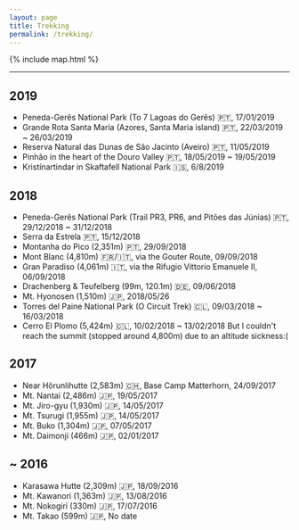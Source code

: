 ```yaml
---
layout: page
title: Trekking
permalink: /trekking/
---
```


{% include map.html %}

<hr>

## 2019
- Peneda-Gerês National Park (To 7 Lagoas do Gerês) 🇵🇹, 17/01/2019
- Grande Rota Santa Maria (Azores, Santa Maria island) 🇵🇹, 22/03/2019 ~ 26/03/2019
- Reserva Natural das Dunas de São Jacinto (Aveiro) 🇵🇹, 11/05/2019
- Pinhão in the heart of the Douro Valley 🇵🇹, 18/05/2019 ~ 19/05/2019
- Kristínartindar in Skaftafell National Park 🇮🇸, 6/8/2019

## 2018

- Peneda-Gerês National Park (Trail PR3, PR6, and Pitões das Júnias) 🇵🇹, 29/12/2018 ~ 31/12/2018
- Serra da Estrela 🇵🇹, 15/12/2018
- Montanha do Pico (2,351m) 🇵🇹, 29/09/2018
- Mont Blanc (4,810m) 🇫🇷/🇮🇹, via the Gouter Route, 09/09/2018
- Gran Paradiso (4,061m) 🇮🇹, via the Rifugio Vittorio Emanuele II, 06/09/2018
- Drachenberg & Teufelberg (99m, 120.1m) 🇩🇪, 09/06/2018
- Mt. Hyonosen (1,510m) 🇯🇵, 2018/05/26
- Torres del Paine National Park (O Circuit Trek) 🇨🇱, 09/03/2018 ~ 16/03/2018
- Cerro El Plomo (5,424m) 🇨🇱, 10/02/2018 ~ 13/02/2018
  But I couldn't reach the summit (stopped around 4,800m) due to an altitude sickness:(

## 2017

- Near Hörunlihutte (2,583m) 🇨🇭, Base Camp Matterhorn, 24/09/2017
- Mt. Nantai (2,486m) 🇯🇵, 19/05/2017
- Mt. Jiro-gyu (1,930m) 🇯🇵, 14/05/2017
- Mt. Tsurugi (1,955m) 🇯🇵, 14/05/2017
- Mt. Buko (1,304m) 🇯🇵, 07/05/2017
- Mt. Daimonji (466m) 🇯🇵, 02/01/2017

## ~ 2016

- Karasawa Hutte (2,309m) 🇯🇵, 18/09/2016
- Mt. Kawanori (1,363m) 🇯🇵, 13/08/2016
- Mt. Nokogiri (330m) 🇯🇵, 17/07/2016
- Mt. Takao (599m) 🇯🇵, No date

